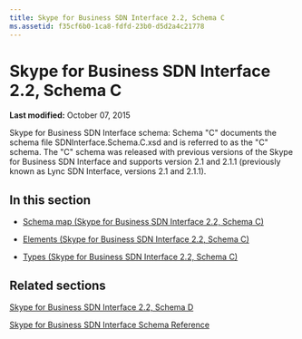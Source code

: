 ```yaml
---
title: Skype for Business SDN Interface 2.2, Schema C
ms.assetid: f35cf6b0-1ca8-fdfd-23b0-d5d2a4c21778
---
```



# Skype for Business SDN Interface 2.2, Schema C

 **Last modified:** October 07, 2015
  
    
    

Skype for Business SDN Interface schema: Schema "C" documents the schema file SDNInterface.Schema.C.xsd and is referred to as the "C" schema. The "C" schema was released with previous versions of the Skype for Business SDN Interface and supports version 2.1 and 2.1.1 (previously known as Lync SDN Interface, versions 2.1 and 2.1.1). 
## In this section


-  [Schema map (Skype for Business SDN Interface 2.2, Schema C)](schema-map-skype-for-business-sdn-interface-2-2-schema-c.md)
    
  
-  [Elements (Skype for Business SDN Interface 2.2, Schema C)](../reference/elements-skype-for-business-sdn-interface-2-2-schema-c.md)
    
  
-  [Types (Skype for Business SDN Interface 2.2, Schema C)](types-skype-for-business-sdn-interface-2-2-schema-c.md)
    
  

## Related sections

 [Skype for Business SDN Interface 2.2, Schema D](skype-for-business-sdn-interface-2-2-schema-d.md)
  
    
    
 [Skype for Business SDN Interface Schema Reference](skype-for-business-sdn-interface-schema-reference.md)
  
    
    


